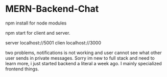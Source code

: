 # MERN-Backend-Chat

npm install for node modules

npm start for client and server.

server localhost://5001
clien localhost://3000

two problems, notifications is not working and user cannot see what other user sends in private messages. 
Sorry im new to full stack and need to learn more, i just started backend a literal a week ago. I mainly specialized frontend things.
